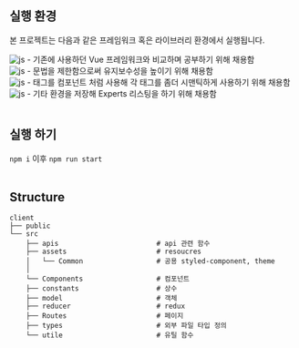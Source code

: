## 실행 환경

본 프로젝트는 다음과 같은 프레임워크 혹은 라이브러리 환경에서 실행됩니다.

![js](https://img.shields.io/badge/React-20232A?style=for-the-badge&logo=react&logoColor=61DAFB) - 기존에 사용하던 Vue 프레임워크와 비교하며 공부하기 위해 채용함<br/>
![js](https://img.shields.io/badge/TypeScript-007ACC?style=for-the-badge&logo=typescript&logoColor=white) - 문법을 제한함으로써 유지보수성을 높이기 위해 채용함<br/>
![js](https://img.shields.io/badge/styled--components-DB7093?style=for-the-badge&logo=styled-components&logoColor=white) - 태그를 컴포넌트 처럼 사용해 각 태그를 좀더 시맨틱하게 사용하기 위해 채용함<br/>
![js](https://img.shields.io/badge/Redux-593D88?style=for-the-badge&logo=redux&logoColor=white) - 기타 환경을 저장해 Experts 리스팅을 하기 위해 채용함
<br/>
<br/>
## 실행 하기

`npm i` 이후 `npm run start`
<br/>
<br/>
## Structure

```
client
├── public                          
└── src
    ├── apis                        # api 관련 함수
    ├── assets                      # resoucres
    │   └── Common                  # 공용 styled-component, theme
    │            
    └── Components                  # 컴포넌트      
    ├── constants                   # 상수
    ├── model                       # 객체
    ├── reducer                     # redux
    ├── Routes                      # 페이지
    ├── types                       # 외부 파일 타입 정의
    └── utile                       # 유틸 함수    

```
<br/>
<br/>


